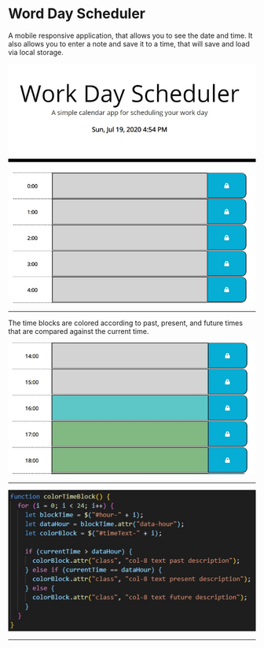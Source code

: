 # Word Day Scheduler

A mobile responsive application, that allows you to see the date and time.
It also allows you to enter a note and save it to a time, that will save and load via local storage.

 ![GitHub Logo](/images/scheduler.jpg)

<hr>

The time blocks are colored according to past, present, and future times that are compared against the current time.

![GitHub Logo](/images/timecolors.jpg)

<hr>

![GitHub Logo](/images/colorblocks.jpg)

<hr>
